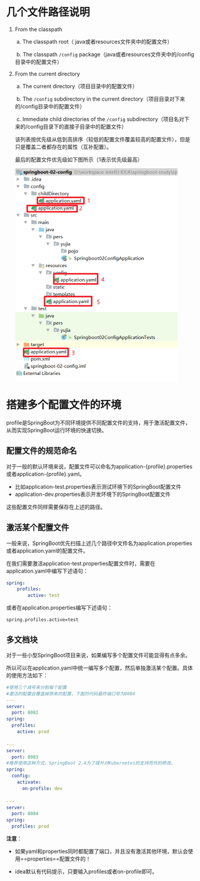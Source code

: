 # 几个文件路径说明

1. From the classpath

   ​	a. The classpath root（ java或者resources文件夹中的配置文件）

   ​	b. The classpath `/config` package（java或者resources文件夹中的/config目录中的配置文件）

2. From the current directory

   ​	a. The current directory（项目目录中的配置文件）

   ​	b. The `/config` subdirectory in the current directory（项目目录对下来的/config目录中的配置文件）

   ​	c. Immediate child directories of the `/config` subdirectory（项目名对下来的/config目录下的直接子目录中的配置文件）

   
   
   该列表按优先级从低到高排序（较低的配置文件覆盖较高的配置文件），但是只是覆盖二者都存在的属性（互补配置）。
   
   最后的配置文件优先级如下图所示（1表示优先级最高）
   
   <img src="imgs/image-20210726230110053.png" alt="image-20210726230110053" style="zoom:80%;" />

  # 搭建多个配置文件的环境

profile是SpringBoot为不同环境提供不同配置文件的支持，用于激活配置文件，从而实现SpringBoot运行环境的快速切换。

 ## 配置文件的规范命名

对于一般的默认环境来说，配置文件可以命名为application-{profile}.properties或者application-{profile}.yaml。

- 比如application-test.properties表示测试环境下的SpringBoot配置文件
- application-dev.properties表示开发环境下的SpringBoot配置文件

这些配置文件同样需要保存在上述的路径。

## 激活某个配置文件

一般来说，SpringBoot优先扫描上述几个路径中文件名为application.properties或者application.yaml的配置文件。

在我们需要激活application-test.properties配置文件时，需要在application.yaml中编写下述语句：

```yaml
spring:
	profiles: 
		active: test
```

或者在application.properties编写下述语句：

```properties
spring.profiles.active=test
```

## 多文档块

对于一些小型SpringBoot项目来说，如果编写多个配置文件可能显得有点多余。

所以可以在application.yaml中统一编写多个配置，然后单独激活某个配置。具体的使用方法如下：

```yaml
#使用三个减号来分割每个配置
#激活的配置会覆盖掉原来的配置，下面的代码最终端口号为8084
---
server:
  port: 8081
spring:
  profiles:
    active: prod

---
server:
  port: 8083
#推荐使用这种方式，SpringBoot 2.4为了提升对Kubernetes的支持而作的修改。
spring:
  config:
    activate:
      on-profile: dev

---
server:
  port: 8084
spring:
  profiles: prod
```

**注意**：

- 如果yaml和properties同时都配置了端口，并且没有激活其他环境，默认会使用==properties==配置文件的！

- idea默认有代码提示，只要输入profiles或者on-profile即可。

